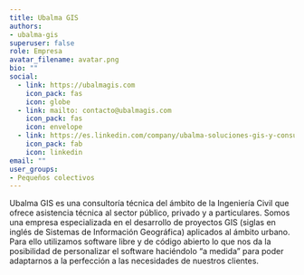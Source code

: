 ```yaml
---
title: Ubalma GIS
authors:
- ubalma-gis
superuser: false
role: Empresa
avatar_filename: avatar.png
bio: ""
social:
  - link: https://ubalmagis.com
    icon_pack: fas
    icon: globe
  - link: mailto: contacto@ubalmagis.com
    icon_pack: fas
    icon: envelope
  - link: https://es.linkedin.com/company/ubalma-soluciones-gis-y-consultoria-tecnica-sl
    icon_pack: fab
    icon: linkedin
email: ""
user_groups:
- Pequeños colectivos
---
```

Ubalma GIS es una consultoría técnica del ámbito de la Ingeniería Civil que ofrece
asistencia técnica al sector público, privado y a particulares. Somos una empresa
especializada en el desarrollo de proyectos GIS (siglas en inglés de Sistemas de Información Geográfica)
aplicados al ámbito urbano. Para ello utilizamos software libre y de código abierto
lo que nos da la posibilidad de personalizar el software haciéndolo “a medida” para
poder adaptarnos a la perfección a las necesidades de nuestros clientes.
